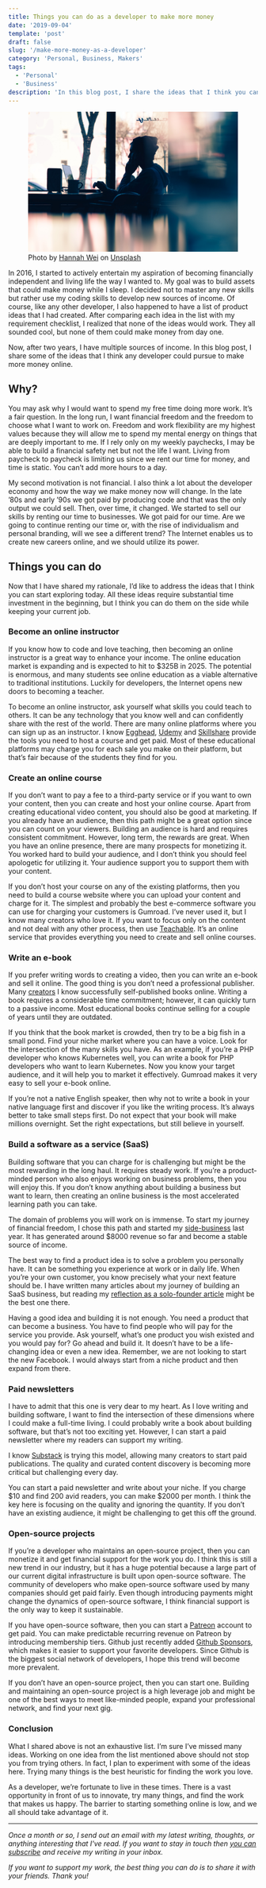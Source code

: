 ```yaml
---
title: Things you can do as a developer to make more money
date: '2019-09-04'
template: 'post'
draft: false
slug: '/make-more-money-as-a-developer'
category: 'Personal, Business, Makers'
tags:
  - 'Personal'
  - 'Business'
description: 'In this blog post, I share the ideas that I think you can start exploring today to increase your income.  All these ideas require substantial time investment in the beginning, but I think you can do them on the side while keeping your current job.'
---
```

<!-- Primary Meta Tags -->
<title>Things you can do as a developer to make more money</title>
<meta name="title" content="Things you can do as a developer to make more money">
<meta name="description" content="In this blog post, I share the ideas that I think you can start exploring today to increase your income.  All these ideas require substantial time investment in the beginning, but I think you can do them on the side while keeping your current job.">

<!-- Open Graph / Facebook -->
<meta property="og:type" content="website">
<meta property="og:url" content="https://tik.dev/make-more-money-as-a-developer/">
<meta property="og:title" content="Things you can do as a developer to make more money">
<meta property="og:description" content="In this blog post, I share the ideas that I think you can start exploring today to increase your income.  All these ideas require substantial time investment in the beginning, but I think you can do them on the side while keeping your current job.">
<meta property="og:image" content="https://tik.dev/static/d2320c4ad4fa5075af0c04f17b8d57a4/d564d/hannah-wei-aso6SYJZGps-unsplash.jpg">

<!-- Twitter -->
<meta property="twitter:card" content="summary_large_image">
<meta property="twitter:url" content="https://tik.dev/make-more-money-as-a-developer/">
<meta property="twitter:title" content="Things you can do as a developer to make more money">
<meta property="twitter:description" content="In this blog post, I share the ideas that I think you can start exploring today to increase your income.  All these ideas require substantial time investment in the beginning, but I think you can do them on the side while keeping your current job.">
<meta property="twitter:image" content="https://tik.dev/static/d2320c4ad4fa5075af0c04f17b8d57a4/d564d/hannah-wei-aso6SYJZGps-unsplash.jpg">

<figure><img src="hannah-wei-aso6SYJZGps-unsplash.jpg" alt="Working from anywhere"/><figcaption>Photo by <a href="https://unsplash.com/@herlifeinpixels?utm_source=unsplash&utm_medium=referral&utm_content=creditCopyText" target="_href">Hannah Wei</a> on <a href="https://unsplash.com" target="_blank">Unsplash</a></figcaption></figure>

In 2016, I started to actively entertain my aspiration of becoming financially independent and living life the way I wanted to. My goal was to build assets that could make money while I sleep. I decided not to master any new skills but rather use my coding skills to develop new sources of income. Of course, like any other developer, I also happened to have a list of product ideas that I had created. After comparing each idea in the list with my requirement checklist, I realized that none of the ideas would work. They all sounded cool, but none of them could make money from day one.

Now, after two years, I have multiple sources of income. In this blog post, I share some of the ideas that I think any developer could pursue to make more money online.

## Why?
You may ask why I would want to spend my free time doing more work. It’s a fair question. In the long run, I want financial freedom and the freedom to choose what I want to work on. Freedom and work flexibility are my highest values because they will allow me to spend my mental energy on things that are deeply important to me. If I rely only on my weekly paychecks, I may be able to build a financial safety net but not the life I want. Living from paycheck to paycheck is limiting us since we rent our time for money, and time is static. You can’t add more hours to a day.

My second motivation is not financial. I also think a lot about the developer economy and how the way we make money now will change. In the late ʼ80s and early ʼ90s we got paid by producing code and that was the only output we could sell. Then, over time, it changed. We started to sell our skills by renting our time to businesses. We got paid for our time. Are we going to continue renting our time or, with the rise of individualism and personal branding, will we see a different trend? The Internet enables us to create new careers online, and we should utilize its power.

## Things you can do
Now that I have shared my rationale, I’d like to address the ideas that I think you can start exploring today. All these ideas require substantial time investment in the beginning, but I think you can do them on the side while keeping your current job.

### Become an online instructor
If you know how to code and love teaching, then becoming an online instructor is a great way to enhance your income. The online education market is expanding and is expected to hit to $325B in 2025. The potential is enormous, and many students see online education as a viable alternative to traditional institutions. Luckily for developers, the Internet opens new doors to becoming a teacher.

To become an online instructor, ask yourself what skills you could teach to others. It can be any technology that you know well and can confidently share with the rest of the world. There are many online platforms where you can sign up as an instructor. I know [Egghead](https://egghead.io), [Udemy](https://udemy.com) and [Skillshare](https://skillshare.com) provide the tools you need to host a course and get paid. Most of these educational platforms may charge you for each sale you make on their platform, but that’s fair because of the students they find for you.


### Create an online course
If you don’t want to pay a fee to a third-party service or if you want to own your content, then you can create and host your online course. Apart from creating educational video content, you should also be good at marketing. If you already have an audience, then this path might be a great option since you can count on your viewers. Building an audience is hard and requires consistent commitment. However, long term, the rewards are great. When you have an online presence, there are many prospects for monetizing it. You worked hard to build your audience, and I don’t think you should feel apologetic for utilizing it. Your audience support you to support them with your content.

If you don’t host your course on any of the existing platforms, then you need to build a course website where you can upload your content and charge for it. The simplest and probably the best e-commerce software you can use for charging your customers is Gumroad. I’ve never used it, but I know many creators who love it. If you want to focus only on the content and not deal with any other process, then use [Teachable](https://teachable.com). It’s an online service that provides everything you need to create and sell online courses.


### Write an e-book
If you prefer writing words to creating a video, then you can write an e-book and sell it online. The good thing is you don’t need a professional publisher. Many [creators](https://www.indiehackers.com/podcast/098-adam-wathan-of-refactoring-ui) I know successfully self-published books online. Writing a book requires a considerable time commitment; however, it can quickly turn to a passive income. Most educational books continue selling for a couple of years until they are outdated.

If you think that the book market is crowded, then try to be a big fish in a small pond. Find your niche market where you can have a voice. Look for the intersection of the many skills you have. As an example, if you’re a PHP developer who knows Kubernetes well, you can write a book for PHP developers who want to learn Kubernetes. Now you know your target audience, and it will help you to market it effectively. Gumroad makes it very easy to sell your e-book online.

If you’re not a native English speaker, then why not to write a book in your native language first and discover if you like the writing process. It’s always better to take small steps first. Do not expect that your book will make millions overnight. Set the right expectations, but still believe in yourself.


### Build a software as a service (SaaS)
Building software that you can charge for is challenging but might be the most rewarding in the long haul. It requires steady work. If you’re a product-minded person who also enjoys working on business problems, then you will enjoy this. If you don’t know anything about building a business but want to learn, then creating an online business is the most accelerated learning path you can take.

The domain of problems you will work on is immense. To start my journey of financial freedom, I chose this path and started my [side-business](https://cronhub.io) last year. It has generated around $8000 revenue so far and become a stable source of income.

The best way to find a product idea is to solve a problem you personally have. It can be something you experience at work or in daily life. When you’re your own customer, you know precisely what your next feature should be. I have written many articles about my journey of building an SaaS business, but reading my [reflection as a solo-founder article](https://tik.dev/lessons-learned) might be the best one there.

Having a good idea and building it is not enough. You need a product that can become a business. You have to find people who will pay for the service you provide. Ask yourself, what’s one product you wish existed and you would pay for? Go ahead and build it. It doesn’t have to be a life-changing idea or even a new idea. Remember, we are not looking to start the new Facebook. I would always start from a niche product and then expand from there.


### Paid newsletters
I have to admit that this one is very dear to my heart. As I love writing and building software, I want to find the intersection of these dimensions where I could make a full-time living. I could probably write a book about building software, but that’s not too exciting yet. However, I can start a paid newsletter where my readers can support my writing.

I know [Substack](https://substack.com/) is trying this model, allowing many creators to start paid publications. The quality and curated content discovery is becoming more critical but challenging every day.

You can start a paid newsletter and write about your niche. If you charge $10 and find 200 avid readers, you can make $2000 per month. I think the key here is focusing on the quality and ignoring the quantity. If you don’t have an existing audience, it might be challenging to get this off the ground.


### Open-source projects
If you’re a developer who maintains an open-source project, then you can monetize it and get financial support for the work you do. I think this is still a new trend in our industry, but it has a huge potential because a large part of our current digital infrastructure is built upon open-source software. The community of developers who make open-source software used by many companies should get paid fairly. Even though introducing payments might change the dynamics of open-source software, I think financial support is the only way to keep it sustainable.

If you have open-source software, then you can start a [Patreon](https://www.patreon.com/) account to get paid. You can make predictable recurring revenue on Patreon by introducing membership tiers. Github just recently added [Github Sponsors](https://github.com/sponsors), which makes it easier to support your favorite developers. Since Github is the biggest social network of developers, I hope this trend will become more prevalent.

If you don’t have an open-source project, then you can start one. Building and maintaining an open-source project is a high leverage job and might be one of the best ways to meet like-minded people, expand your professional network, and find your next gig.

### Conclusion
What I shared above is not an exhaustive list. I’m sure I’ve missed many ideas. Working on one idea from the list mentioned above should not stop you from trying others. In fact, I plan to experiment with some of the ideas here. Trying many things is the best heuristic for finding the work you love.

As a developer, we’re fortunate to live in these times. There is a vast opportunity in front of us to innovate, try many things, and find the work that makes us happy. The barrier to starting something online is low, and we all should take advantage of it.

---
*Once a month or so, I send out an email with my latest writing, thoughts, or anything interesting that I've read. If you want to stay in touch then [you can subscribe](https://tinyletter.com/tigranh) and receive my writing in your inbox.*

*If you want to support my work, the best thing you can do is to share it with your friends. Thank you!*
